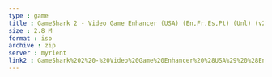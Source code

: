 ```yaml
---
type : game
title : GameShark 2 - Video Game Enhancer (USA) (En,Fr,Es,Pt) (Unl) (v2
size : 2.8 M
format : iso
archive : zip
server : myrient
link2 : GameShark%202%20-%20Video%20Game%20Enhancer%20%28USA%29%20%28En%2CFr%2CEs%2CPt%29%20%28Unl%29%20%28v2.00%29
---
```

